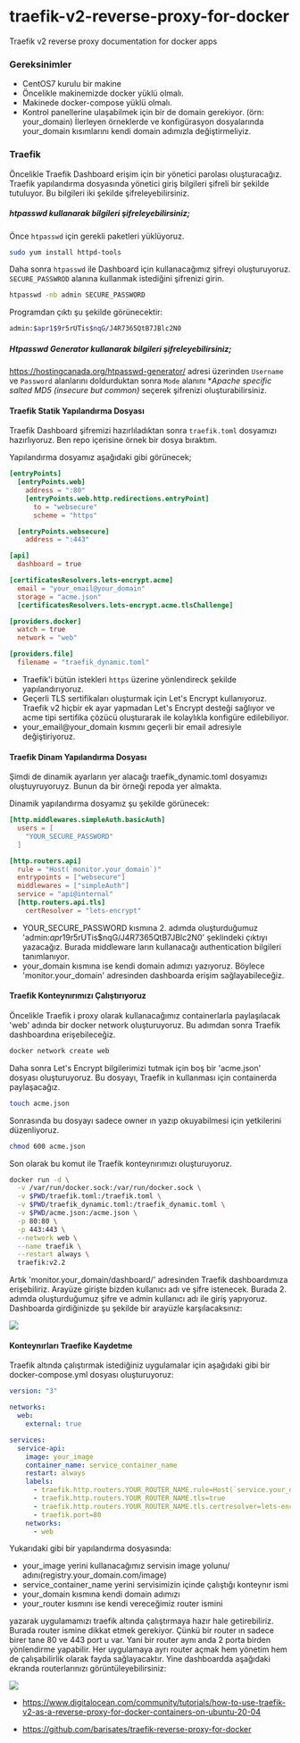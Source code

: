 # traefik-v2-reverse-proxy-for-docker

Traefik v2 reverse proxy documentation for docker apps


### Gereksinimler

- CentOS7 kurulu bir makine
- Öncelikle makinemizde docker yüklü olmalı.
- Makinede docker-compose yüklü olmalı.
- Kontrol panellerine ulaşabilmek için bir de domain gerekiyor. (örn: your_domain) İlerleyen örneklerde ve konfigürasyon dosyalarında your_domain kısımlarını kendi domain adımızla değiştirmeliyiz.
### Traefik 

Öncelikle Traefik Dashboard erişim için bir yönetici parolası oluşturacağız. Traefik yapılandırma dosyasında yönetici giriş bilgileri şifreli bir şekilde tutuluyor. Bu bilgileri iki şekilde şifreleyebilirsiniz.

##### htpasswd kullanarak bilgileri şifreleyebilirsiniz;

Önce `htpasswd` için gerekli paketleri yüklüyoruz.

```bash
sudo yum install httpd-tools
```
Daha sonra `htpasswd` ile Dashboard için kullanacağımız şifreyi oluşturuyoruz. `SECURE_PASSWROD` alanına kullanmak istediğini şifrenizi girin.

```bash
htpasswd -nb admin SECURE_PASSWORD
```

Programdan çıktı şu şekilde görünecektir:

```bash
admin:$apr1$9r5rUTis$nqG/J4R7365QtB7JBlc2N0
```

##### Htpasswd Generator kullanarak bilgileri şifreleyebilirsiniz;

https://hostingcanada.org/htpasswd-generator/ adresi üzerinden `Username` ve `Password` alanlarını doldurduktan sonra `Mode` alanını **Apache specific salted MD5 (insecure but common)* seçerek şifrenizi oluşturabilirsiniz.

#### Traefik Statik Yapılandırma Dosyası

Traefik Dashboard şifremizi hazırlıladıktan sonra `traefik.toml` dosyamızı hazırlıyoruz. Ben repo içerisine örnek bir dosya bıraktım.

Yapılandırma dosyamız aşağıdaki gibi görünecek;

```toml
[entryPoints]
  [entryPoints.web]
    address = ":80"
    [entryPoints.web.http.redirections.entryPoint]
      to = "websecure"
      scheme = "https"

  [entryPoints.websecure]
    address = ":443"

[api]
  dashboard = true

[certificatesResolvers.lets-encrypt.acme]
  email = "your_email@your_domain"
  storage = "acme.json"
  [certificatesResolvers.lets-encrypt.acme.tlsChallenge]

[providers.docker]
  watch = true
  network = "web"

[providers.file]
  filename = "traefik_dynamic.toml"
```
- Traefik'i bütün istekleri `https` üzerine yönlendireck şekilde yapılandırıyoruz. 
- Geçerli TLS sertifikaları oluşturmak için Let's Encrypt kullanıyoruz. Traefik v2 hiçbir ek ayar yapmadan Let's Encrypt desteği sağlıyor ve acme tipi sertifika çözücü oluşturarak ile kolaylıkla konfigüre edilebiliyor.
- your_email@your_domain kısmını geçerli bir email adresiyle değiştiriyoruz.
#### Traefik Dinam Yapılandırma Dosyası

Şimdi de dinamik ayarların yer alacağı traefik_dynamic.toml dosyamızı oluştuyruyoruyz. Bunun da bir örneği repoda yer almakta.

Dinamik yapılandırma dosyamız şu şekilde görünecek:

```toml
[http.middlewares.simpleAuth.basicAuth]
  users = [
    "YOUR_SECURE_PASSWORD"
  ]

[http.routers.api]
  rule = "Host(`monitor.your_domain`)"
  entrypoints = ["websecure"]
  middlewares = ["simpleAuth"]
  service = "api@internal"
  [http.routers.api.tls]
    certResolver = "lets-encrypt"
```
- YOUR_SECURE_PASSWORD kısmına 2. adımda oluşturduğumuz 'admin:$apr1$9r5rUTis$nqG/J4R7365QtB7JBlc2N0' şeklindeki çıktıyı yazacağız. Burada middleware ların kullanacağı authentication bilgileri tanımlanıyor.
- your_domain kısmına ise kendi domain adımızı yazıyoruz. Böylece 'monitor.your_domain' adresinden dashboarda erişim sağlayabileceğiz.

#### Traefik Konteynırımızı Çalıştırıyoruz

Öncelikle Traefik i proxy olarak kullanacağımız containerlarla paylaşılacak 'web' adında bir docker network oluşturuyoruz. Bu adımdan sonra Traefik dashboardına erişebileceğiz.

```bash
docker network create web
```

Daha sonra Let's Encrypt bilgilerimizi tutmak için boş bir 'acme.json' dosyası oluşturuyoruz. Bu dosyayı, Traefik in kullanması için containerda paylaşacağız.

```bash
touch acme.json
```

Sonrasında bu dosyayı sadece owner ın yazıp okuyabilmesi için yetkilerini düzenliyoruz.

```bash
chmod 600 acme.json
```

Son olarak bu komut ile Traefik konteynırımızı oluşturuyoruz.

```bash
docker run -d \
  -v /var/run/docker.sock:/var/run/docker.sock \
  -v $PWD/traefik.toml:/traefik.toml \
  -v $PWD/traefik_dynamic.toml:/traefik_dynamic.toml \
  -v $PWD/acme.json:/acme.json \
  -p 80:80 \
  -p 443:443 \
  --network web \
  --name traefik \
  --restart always \
  traefik:v2.2
```

Artık 'monitor.your_domain/dashboard/' adresinden Traefik dashboardımıza erişebiliriz. Arayüze girişte bizden kullanıcı adı ve şifre istenecek. Burada 2. adımda oluşturduğumuz şifre ve admin kullanıcı adı ile giriş yapıyoruz. Dashboarda girdiğinizde şu şekilde bir arayüzle karşılacaksınız: 

[![](https://github.com/berkevaroll/traefik-v2-reverse-proxy-for-docker/blob/main/traefik_2_empty_dashboard.1.png)](https://github.com/berkevaroll/traefik-v2-reverse-proxy-for-docker/blob/main/traefik_2_empty_dashboard.1.png)

#### Konteynırları Traefike Kaydetme

Traefik altında çalıştırmak istediğiniz uygulamalar için aşağıdaki gibi bir docker-compose.yml dosyası oluşturuyoruz:

```yml
version: "3"

networks:
  web:
    external: true

services:
  service-api:
    image: your_image
    container_name: service_container_name
    restart: always
    labels:
      - traefik.http.routers.YOUR_ROUTER_NAME.rule=Host(`service.your_domain`)
      - traefik.http.routers.YOUR_ROUTER_NAME.tls=true
      - traefik.http.routers.YOUR_ROUTER_NAME.tls.certresolver=lets-encrypt
      - traefik.port=80
    networks:
      - web
```

Yukarıdaki gibi bir yapılandırma dosyasında:

- your_image yerini kullanacağımız servisin image yolunu/ adını(registry.your_domain.com/image)
- service_container_name yerini servisimizin içinde çalıştığı konteynır ismi
- your_domain kısmına kendi domain adımızı
- your_router kısmını ise kendi vereceğimiz router ismini
	
yazarak uygulamamızı traefik altında çalıştırmaya hazır hale getirebiliriz. Burada router ismine dikkat etmek gerekiyor. Çünkü bir router ın sadece birer tane 80 ve 443 port u var. Yani bir router aynı anda 2 porta birden yönlendirme yapabilir.
Her uygulamaya ayrı router açmak hem yönetim hem de çalışabilirlik olarak fayda sağlayacaktır. Yine dashboardda aşağıdaki ekranda routerlarınızı görüntüleyebilirsiniz:


[![](https://github.com/berkevaroll/traefik-v2-reverse-proxy-for-docker/blob/main/traefik_2_http_routers.1.png)](https://github.com/berkevaroll/traefik-v2-reverse-proxy-for-docker/blob/main/traefik_2_http_routers.1.png)

- https://www.digitalocean.com/community/tutorials/how-to-use-traefik-v2-as-a-reverse-proxy-for-docker-containers-on-ubuntu-20-04

- https://github.com/barisates/traefik-reverse-proxy-for-docker
